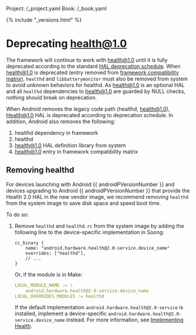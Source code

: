 Project: /_project.yaml
Book: /_book.yaml

{% include "_versions.html" %}

<!--
    Copyright 2018 The Android Open Source Project
    Licensed under the Apache License, Version 2.0 (the "License");
    you may not use this file except in compliance with the License.
    You may obtain a copy of the License at
    http://www.apache.org/licenses/LICENSE-2.0
    Unless required by applicable law or agreed to in writing, software
    distributed under the License is distributed on an "AS IS" BASIS,
    WITHOUT WARRANTIES OR CONDITIONS OF ANY KIND, either express or implied.
    See the License for the specific language governing permissions and
    limitations under the License.
-->

# Deprecating health@1.0

The framework will continue to work with health@1.0 until it is fully deprecated
according to the standard
[HAL deprecation schedule](/devices/architecture/vintf/fcm#hal-version-deprecation).
When health@1.0 is deprecated (entry removed from
[framework compatibility matrix](/devices/architecture/vintf/comp-matrices)),
`healthd` and `libbatterymonitor` must also be removed from system to avoid
unknown behaviors for healthd. As health@1.0 is an optional HAL and all
`healthd` dependencies to health@1.0 are guarded by NULL checks, nothing should
break on deprecation.

When Android removes the legacy code path (healthd, health@1.0), Health@1.0 HAL
is deprecated according to deprecation schedule. In addition, Android also
removes the following:

1.  healthd dependency in framework
1.  healthd
1.  health@1.0 HAL definition library from system
1.  health@1.0 entry in framework compatibility matrix

## Removing healthd

For devices launching with Android {{ androidPVersionNumber }} and devices
upgrading to Android {{ androidPVersionNumber }} that provide the Health 2.0 HAL
in the new vendor image, we recommend removing `healthd` from the system image
to save disk space and speed boot time.

To do so:

1.  Remove `healthd` and `healthd.rc` from the system image by adding the
    following line to the device-specific implementation in Soong:

    ```
    cc_binary {
        name: "android.hardware.health@2.0-service.device_name"
        overrides: ["healthd"],
        // ...
    }
    ```

    Or, if the module is in Make:

    ```yaml
    LOCAL_MODULE_NAME := \
        android.hardware.health@2.0-service.device_name
    LOCAL_OVERRIDES_MODULES := healthd
    ```

    If the default implementation `android.hardware.health@2.0-service` is
    installed, implement a device-specific
    `android.hardware.health@2.0-service.device_name` instead. For more
    information, see [Implementing Health](/devices/tech/health/implementation).

